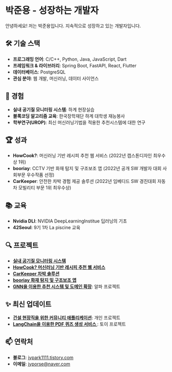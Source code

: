 # 박준용 - 성장하는 개발자

안녕하세요! 저는 박준용입니다. 지속적으로 성장하고 있는 개발자입니다.

## 🛠️ 기술 스택
- **프로그래밍 언어**: C/C++, Python, Java, JavaScript, Dart
- **프레임워크 & 라이브러리**: Spring Boot, FastAPI, React, Flutter
- **데이터베이스**: PostgreSQL
- **관심 분야**: 웹 개발, 머신러닝, 데이터 사이언스

## 💼 경험
- **실내 공기질 모니터링 시스템**: 하계 현장실습
- **블록코딩 알고리즘 교육**: 한국장학재단 하계 대학생 재능봉사
- **학부연구(UROP)**: 최신 머신러닝기법을 적용한 추천시스템에 대한 연구

## 🏆 성과
- **HowCook?**: 머신러닝 기반 레시피 추천 웹 서비스 (2022년 캡스톤디자인 최우수상 1위)
- **booriay**: CCTV 기반 화재 탐지 및 구조보조 앱 (2022년 공개 SW 개발자 대회 사회부문 우수작품 선정)
- **CarKeeper**: 안전한 차박 경험 제공 솔루션 (2022년 임베디드 SW 경진대회 자동차 모빌리티 부문 1위 최우수상)

## 📚 교육
- **Nvidia DLI**: NVIDIA DeepLearningInstitue 딥러닝의 기초
- **42Seoul**: 9기 1차 La piscine 교육

## 🔍 프로젝트
- **[실내 공기질 모니터링 시스템](https://github.com/junyong1111/Air-Quality-KMU)**
- **[HowCook? 머신러닝 기반 레시피 추천 웹 서비스](https://github.com/kookmin-sw/capstone-2022-10)**
- **[CarKeeper 차박 솔루션](https://github.com/KOBOTBOARD-11/2022ESWContest_mobility_6017)**
- **[booriay 화재 탐지 및 구조보조 앱](https://github.com/KOBOTBOARD-11/OSS_2022)**
- **[GNN을 이용한 추천 시스템 및 도메인 확장](https://github.com/junyong1111/AlphaProject-GNN)**: 알파 프로젝트
## ✨ 최신 업데이트
- **[건설 현장직을 위한 커뮤니티 애플리케이션](https://github.com/No-MLife/Life)**: 개인 프로젝트
- **[LangChain을 이용한 PDF 퀴즈 생성 서비스 ](http://quizgen.site/)**: 토이 프로젝트

## 📫 연락처
- **블로그**: [jypark1111.tistory.com](https://jypark1111.tistory.com)
- **이메일**: [jyporse@naver.com](jyporse@naver.com)
